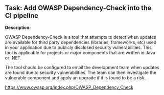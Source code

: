 ## Task: Add OWASP Dependency-Check into the CI pipeline
**Description:**

OWASP Dependency-Check is a tool that attempts to detect when updates are
available for third party dependencies (libraries, frameworks, etc) used in
your application due to publicly disclosed security vulnerabilities. This
tool is applicable for projects or major components that are written in Java or
.NET.

The tool should be configured to email the development team when updates are
found due to security vulnerabilities. The team can then investigate the
vulnerable component and apply an upgrade if it is found to be a risk.

https://www.owasp.org/index.php/OWASP_Dependency_Check
